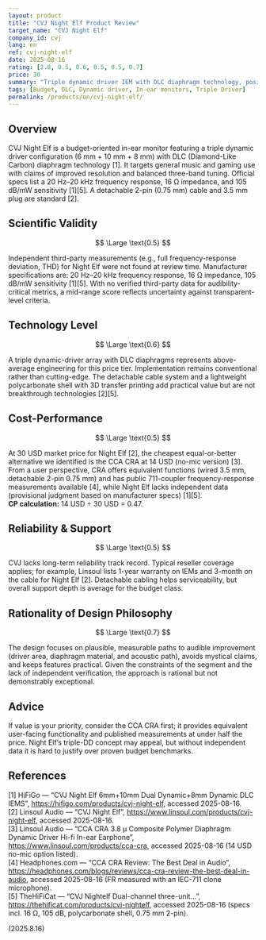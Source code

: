 ```yaml
---
layout: product
title: "CVJ Night Elf Product Review"
target_name: "CVJ Night Elf"
company_id: cvj
lang: en
ref: cvj-night-elf
date: 2025-08-16
rating: [2.8, 0.5, 0.6, 0.5, 0.5, 0.7]
price: 30
summary: "Triple dynamic driver IEM with DLC diaphragm technology, positioned in competitive budget segment but outpaced by cheaper alternatives in cost-performance"
tags: [Budget, DLC, Dynamic driver, In-ear monitors, Triple Driver]
permalink: /products/en/cvj-night-elf/
---
```

## Overview

CVJ Night Elf is a budget-oriented in-ear monitor featuring a triple dynamic driver configuration (6 mm + 10 mm + 8 mm) with DLC (Diamond-Like Carbon) diaphragm technology [1]. It targets general music and gaming use with claims of improved resolution and balanced three-band tuning. Official specs list a 20 Hz–20 kHz frequency response, 16 Ω impedance, and 105 dB/mW sensitivity [1][5]. A detachable 2-pin (0.75 mm) cable and 3.5 mm plug are standard [2].

## Scientific Validity

$$ \Large \text{0.5} $$

Independent third-party measurements (e.g., full frequency-response deviation, THD) for Night Elf were not found at review time. Manufacturer specifications are: 20 Hz–20 kHz frequency response, 16 Ω impedance, 105 dB/mW sensitivity [1][5]. With no verified third-party data for audibility-critical metrics, a mid-range score reflects uncertainty against transparent-level criteria.

## Technology Level

$$ \Large \text{0.6} $$

A triple dynamic-driver array with DLC diaphragms represents above-average engineering for this price tier. Implementation remains conventional rather than cutting-edge. The detachable cable system and a lightweight polycarbonate shell with 3D transfer printing add practical value but are not breakthrough technologies [2][5].

## Cost-Performance

$$ \Large \text{0.5} $$

At 30 USD market price for Night Elf [2], the cheapest equal-or-better alternative we identified is the CCA CRA at 14 USD (no-mic version) [3]. From a user perspective, CRA offers equivalent functions (wired 3.5 mm, detachable 2-pin 0.75 mm) and has public 711-coupler frequency-response measurements available [4], while Night Elf lacks independent data (provisional judgment based on manufacturer specs) [1][5].  
**CP calculation:** 14 USD ÷ 30 USD = 0.47.

## Reliability & Support

$$ \Large \text{0.5} $$

CVJ lacks long-term reliability track record. Typical reseller coverage applies; for example, Linsoul lists 1-year warranty on IEMs and 3-month on the cable for Night Elf [2]. Detachable cabling helps serviceability, but overall support depth is average for the budget class.

## Rationality of Design Philosophy

$$ \Large \text{0.7} $$

The design focuses on plausible, measurable paths to audible improvement (driver area, diaphragm material, and acoustic path), avoids mystical claims, and keeps features practical. Given the constraints of the segment and the lack of independent verification, the approach is rational but not demonstrably exceptional.

## Advice

If value is your priority, consider the CCA CRA first; it provides equivalent user-facing functionality and published measurements at under half the price. Night Elf’s triple-DD concept may appeal, but without independent data it is hard to justify over proven budget benchmarks.

## References

[1] HiFiGo — “CVJ Night Elf 6mm+10mm Dual Dynamic+8mm Dynamic DLC IEMS”, https://hifigo.com/products/cvj-night-elf, accessed 2025-08-16.  
[2] Linsoul Audio — “CVJ Night Elf”, https://www.linsoul.com/products/cvj-night-elf, accessed 2025-08-16.  
[3] Linsoul Audio — “CCA CRA 3.8 μ Composite Polymer Diaphragm Dynamic Driver Hi-fi In-ear Earphone”, https://www.linsoul.com/products/cca-cra, accessed 2025-08-16 (14 USD no-mic option listed).  
[4] Headphones.com — “CCA CRA Review: The Best Deal in Audio”, https://headphones.com/blogs/reviews/cca-cra-review-the-best-deal-in-audio, accessed 2025-08-16 (FR measured with an IEC-711 clone microphone).  
[5] TheHiFiCat — “CVJ Nightelf Dual-channel three-unit…”, https://thehificat.com/products/cvj-nightelf, accessed 2025-08-16 (specs incl. 16 Ω, 105 dB, polycarbonate shell, 0.75 mm 2-pin).

(2025.8.16)

